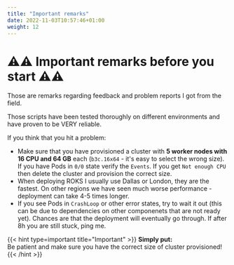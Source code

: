 ```yaml
---
title: "Important remarks"
date: 2022-11-03T10:57:46+01:00
weight: 12
---
```


# ⚠️⚠️ Important remarks before you start ⚠️⚠️

Those are remarks regarding feedback and problem reports I got from the field.

Those scripts have been tested thoroughly on different environments and have proven to be VERY reliable.

If you think that you hit a problem:

* Make sure that you have provisioned a cluster with **5 worker nodes with 16 CPU and 64 GB** each (`b3c.16x64` - it's easy to select the wrong size). If you have Pods in `0/0` state verify the `Events`. If you get `Not enough CPU` then delete the cluster and provision the correct size.
* When deploying ROKS I usually use Dallas or London, they are the fastest. On other regions we have seen much worse performance - deployment can take 4-5 times longer.
* If you see Pods in `CrashLoop` or other error states, try to wait it out (this can be due to dependencies on other componenets that are not ready yet). Chances are that the deployment will eventually go through. If after 8h you are still stuck, ping me.

{{< hint type=important  title="Important" >}}
**Simply put:**\
Be patient and make sure you have the correct size of cluster provisioned!
{{< /hint >}}

### 